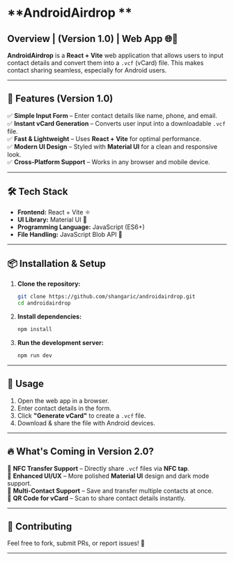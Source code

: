 
# **AndroidAirdrop **  

## **Overview** | (Version 1.0) | Web App 🌐📱
**AndroidAirdrop** is a **React + Vite** web application that allows users to input contact details and convert them into a `.vcf` (vCard) file. This makes contact sharing seamless, especially for Android users.  

---

## **🚀 Features (Version 1.0)**  
✅ **Simple Input Form** – Enter contact details like name, phone, and email.  
✅ **Instant vCard Generation** – Converts user input into a downloadable `.vcf` file.  
✅ **Fast & Lightweight** – Uses **React + Vite** for optimal performance.  
✅ **Modern UI Design** – Styled with **Material UI** for a clean and responsive look.  
✅ **Cross-Platform Support** – Works in any browser and mobile device.  

---

## **🛠 Tech Stack**  
- **Frontend:** React + Vite ⚛️  
- **UI Library:** Material UI 🎨  
- **Programming Language:** JavaScript (ES6+)  
- **File Handling:** JavaScript Blob API 📂  

---

## **📦 Installation & Setup**  

1. **Clone the repository:**  
   ```bash
   git clone https://github.com/shangaric/androidairdrop.git
   cd androidairdrop
   ```  

2. **Install dependencies:**  
   ```bash
   npm install
   ```  

3. **Run the development server:**  
   ```bash
   npm run dev
   ```  

---

## **📌 Usage**  
1. Open the web app in a browser.  
2. Enter contact details in the form.  
3. Click **"Generate vCard"** to create a `.vcf` file.  
4. Download & share the file with Android devices.  

---

## **🔥 What's Coming in Version 2.0?**  
🚀 **NFC Transfer Support** – Directly share `.vcf` files via **NFC tap**.  
🔹 **Enhanced UI/UX** – More polished **Material UI** design and dark mode support.  
🔹 **Multi-Contact Support** – Save and transfer multiple contacts at once.  
🔹 **QR Code for vCard** – Scan to share contact details instantly.  

---

## **🤝 Contributing**  
Feel free to fork, submit PRs, or report issues! 🚀  

---
